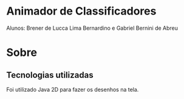 # Animador de Classificadores

Alunos: Brener de Lucca Lima Bernardino e Gabriel Bernini de Abreu

# Sobre

## Tecnologias utilizadas

Foi utilizado Java 2D para fazer os desenhos na tela.
